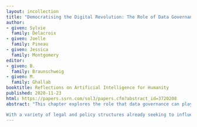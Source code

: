 ```yaml
---
layout: incollection
title: "Democratising the Digital Revolution: The Role of Data Governance"
author: 
- given: Sylvie
  family: Delacroix
- given: Joelle
  family: Pineau
- given: Jessica
  family: Montgomery
editor:
- given: B.
  family: Braunschweig
- given: M.
  family: Ghallab
booktitle: Reflections on Artificial Intelligence for Humanity
published: 2020-11-23
html: https://papers.ssrn.com/sol3/papers.cfm?abstract_id=3720208
abstract: "This chapter explores the role that data governance can play in shaping the development of AI technologies. It starts by considering how the role of law and governance systems in the digital environment is shifting, prompted by public incidents that have exposed the negative or unintended consequences of data use for both individuals and society. As the ‘wild west’ view of the digital sphere as an ungoverned, or ungovernable space, becomes increasingly outmoded, the chapter considers how policymakers and legislators are increasingly seeking means through which to assert social values in digital systems.

With a variety of legal and policy structures already seeking to influence patterns of data use and technology development, this chapter then briefly reviews recent legislative and policy activities, noting that – despite recent efforts – gaps in the policy landscape remain. Finding that new forms of bottom-up data sharing arrangement are needed to enhance democratic governance of data use, the chapter concludes by exploring the role of data trusts as a vehicle for leveraging the power associated with data aggregation."
---
```



